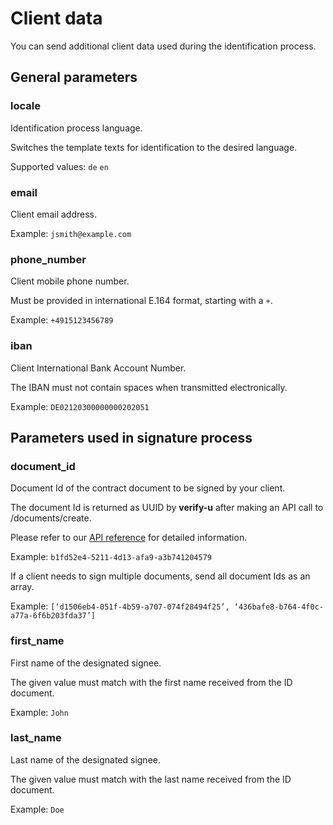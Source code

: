 # Client data

You can send additional client data used during the identification process.

## General parameters <a name="supported-parameters"></a>

### **locale**

Identification process language.

Switches the template texts for identification to the desired language.

Supported values: `de` `en`

### **email**

Client email address.

Example: `jsmith@example.com`

### **phone_number**

Client mobile phone number.

Must be provided in international E.164 format, starting with a `+`.

Example: `+4915123456789`

### **iban**

Client International Bank Account Number.

The IBAN must not contain spaces when transmitted electronically.

Example: `DE02120300000000202051`

## Parameters used in signature process

### **document_id**

Document Id of the contract document to be signed by your client.

The document Id is returned as UUID by **verify-u** after making an API call to /documents/create.

Please refer to our [API reference](reference) for detailed information.

Example: `b1fd52e4-5211-4d13-afa9-a3b741204579`

If a client needs to sign multiple documents, send all document Ids as an array.

Example: `[‘d1506eb4-051f-4b59-a707-074f28494f25’, ‘436bafe8-b764-4f0c-a77a-6f6b203fda37’]`

### **first_name**

First name of the designated signee.

The given value must match with the first name received from the ID document.

Example: `John`

### **last_name**

Last name of the designated signee.

The given value must match with the last name received from the ID document.

Example: `Doe`
